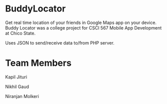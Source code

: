 # BuddyLocator
Get real time location of your friends in Google Maps app on your device.
Buddy Locator was a college project for CSCI 567 Mobile App Development at Chico State.

Uses JSON to send/receive data to/from PHP server.

# Team Members
Kapil Jituri

Nikhil Gaud

Niranjan Molkeri

